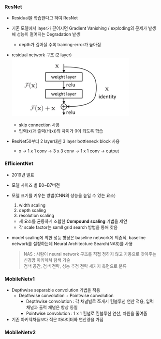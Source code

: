 ### ResNet
  - Residual을 학습한다고 하여 ResNet
  - 기존 모델에서 layer가 깊어지면 Gradient Vanishing / exploding의 문제가 발생해 성능이 떨어지는 Degradation 발생
    - depth가 깊어질 수록 training-error가 높아짐
  - residual network 구조 (2 layer)  
![resnet](./img/resnet.png)
      - skip connection 사용
      - 입력(x)과 출력(H(x))의 차이가 0이 되도록 학습
  
  - ResNet50부터 2 layer대신 3 layer bottleneck block 사용
    - x → 1 x 1 conv → 3 x 3 conv → 1 x 1 conv → output
  
### EfficientNet
  - 2019년 발표
  - 모델 사이즈 별 B0~B7버전

- 모델 크기를 키우는 방법(CNN의 성능을 높일 수 있는 요소)
    1. width scaling
    2. depth scaling
    3. resolution scaling
  - 세 요소를 균등하게 조합한 **Compound scaling** 기법을 제안
  - 각 scale factor는 samll grid search 방법을 통해 찾음
  
- model scaling에 의한 성능 향상은 baseline network에 의존적, baseline network를 설정하는데 Neural Architecture Search(NAS)를 사용
  > NAS : 사람이 neural network 구조를 직접 정하지 않고 자동으로 찾아주는 신경망 아키텍쳐 탐색 기술  
  > 검색 공간, 검색 전략, 성능 추정 전략 세가지 측면으로 분류

### MobileNetv1
  - Depthwise separable convolution 기법을 적용
    - Depthwise convolution + Pointwise convolution 
      - Depthwise convolution : 각 채널별로 쪼개서 컨볼루션 연산 적용, 입력 채널과 출력 채널은 항상 동일
      - Pointwise convolution : 1 x 1 컨널로 컨볼루션 연산, 차원을 줄여줌
  - 기존 아키텍쳐들보다 적은 파라미터와 연산량을 가짐

### MobileNetv2


